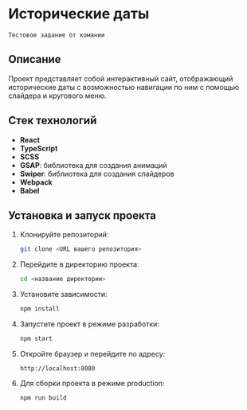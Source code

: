 # Исторические даты

```
Тестовое задание от комании
```

## Описание

Проект представляет собой интерактивный сайт, отображающий исторические даты с возможностью навигации по ним с помощью слайдера и кругового меню.

## Стек технологий

- **React**
- **TypeScript**
- **SCSS**
- **GSAP**: библиотека для создания анимаций
- **Swiper**: библиотека для создания слайдеров
- **Webpack**
- **Babel**

## Установка и запуск проекта

1. Клонируйте репозиторий:

   ```sh
   git clone <URL вашего репозитория>
   ```

2. Перейдите в директорию проекта:

   ```sh
   cd <название директории>
   ```

3. Установите зависимости:

   ```sh
   npm install
   ```

4. Запустите проект в режиме разработки:

   ```sh
   npm start
   ```

5. Откройте браузер и перейдите по адресу:

   ```
   http://localhost:8080
   ```

6. Для сборки проекта в режиме production:
   ```sh
   npm run build
   ```
